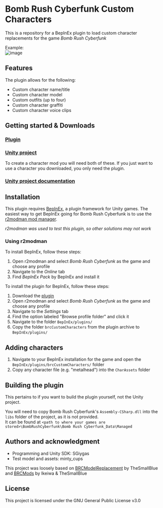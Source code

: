 # Bomb Rush Cyberfunk Custom Characters

This is a repository for a BepInEx plugin to load custom character replacements for the game *Bomb Rush Cyberfunk*  

Example:  
![image](https://github.com/SGiygas/BrcCustomCharacters/assets/50772474/43ff8ca8-0805-4409-9547-234e26fcedda)

## Features

The plugin allows for the following:
- Custom character name/title
- Custom character model
- Custom outfits (up to four)
- Custom character graffiti
- Custom character voice clips

## Getting started & Downloads

### [Plugin](https://github.com/SGiygas/BrcCustomCharacters/releases/download/v1.1.1/BrcCustomCharacterPlugin.zip)
### [Unity project](https://github.com/SGiygas/BrcCustomCharacters/releases/download/v1.1.1/BrcCustomCharacterUnityKit.zip)

To create a character mod you will need both of these. If you just want to use a character you downloaded, you only need the plugin.  

### [Unity project documentation](https://github.com/SGiygas/BrcCustomCharacters/wiki)

## Installation

This plugin requires [BepInEx](https://thunderstore.io/package/bbepis/BepInExPack/), a plugin framework for Unity games.
The easiest way to get BepInEx going for Bomb Rush Cyberfunk is to use the [r2modman mod manager](https://thunderstore.io/package/ebkr/r2modman/).  

*r2modman was used to test this plugin, so other solutions may not work*

### Using r2modman

To install BepInEx, follow these steps:  
1. Open r2modman and select *Bomb Rush Cyberfunk* as the game and choose any profile
2. Navigate to the *Online* tab
3. Find *BepInEx Pack* by BepInEx and install it

To install the plugin for BepInEx, follow these steps:

1. Download the [plugin]()
2. Open r2modman and select *Bomb Rush Cyberfunk* as the game and choose any profile
3. Navigate to the *Settings* tab 
4. Find the option labeled "Browse profile folder" and click it
5. Navigate to the folder `BepInEx/plugins/`
6. Copy the folder `brcCustomCharacters` from the plugin archive to `BepInEx/plugins/`

## Adding characters

1. Navigate to your BepInEx installation for the game and open the `BepInEx/plugins/brcCustomCharacters/` folder
2. Copy any character file (e.g. "metalhead") into the `CharAssets` folder

## Building the plugin

This pertains to if you want to build the plugin yourself, not the Unity project.  

You will need to copy Bomb Rush Cyberfunk's `Assembly-CSharp.dll` into the `libs` folder of the project, as it is not provided.  
It can be found at `<path to where your games are stored>\BombRushCyberfunk\Bomb Rush Cyberfunk_Data\Managed`

## Authors and acknowledgment
- Programming and Unity SDK: SGiygas
- Test model and assets: minty_cups

This project was loosely based on [BRCModelReplacement](https://github.com/TheSmallBlue/BRC-ModelReplacement) by TheSmallBlue  
and [BRCMods](https://github.com/Ikeiwa/BRCMods) by Ikeiwa & TheSmallBlue

## License
This project is licensed under the GNU General Public License v3.0
